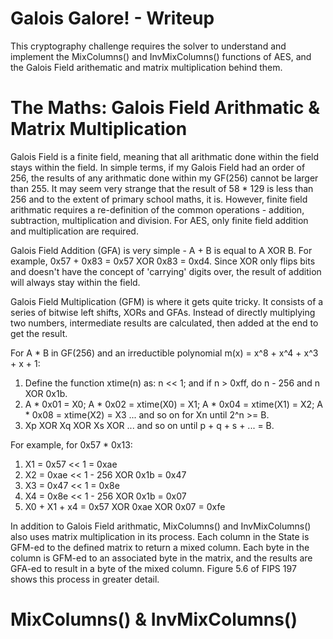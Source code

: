 # Galois Galore! - Writeup

This cryptography challenge requires the solver to understand and implement the MixColumns() and InvMixColumns() functions of AES, and the Galois Field arithematic and matrix multiplication behind them.

# The Maths: Galois Field Arithmatic & Matrix Multiplication

Galois Field is a finite field, meaning that all arithmatic done within the field stays within the field.
In simple terms, if my Galois Field had an order of 256, the results of any arithmatic done within my GF(256) cannot be larger than 255.
It may seem very strange that the result of 58 * 129 is less than 256 and to the extent of primary school maths, it is.
However, finite field arithmatic requires a re-definition of the common operations - addition, subtraction, multiplication and division.
For AES, only finite field addition and multiplication are required.

Galois Field Addition (GFA) is very simple - A + B is equal to A XOR B.
For example, 0x57 + 0x83 = 0x57 XOR 0x83 = 0xd4.
Since XOR only flips bits and doesn't have the concept of 'carrying' digits over, the result of addition will always stay within the field.

Galois Field Multiplication (GFM) is where it gets quite tricky.
It consists of a series of bitwise left shifts, XORs and GFAs. 
Instead of directly multiplying two numbers, intermediate results are calculated, then added at the end to get the result.

For A * B in GF(256) and an irreductible polynomial m(x) = x^8 + x^4 + x^3 + x + 1:
1. Define the function xtime(n) as: n << 1; and if n > 0xff, do n - 256 and n XOR 0x1b.
2. A * 0x01 = X0; A * 0x02 = xtime(X0) = X1; A * 0x04 = xtime(X1) = X2; A * 0x08 = xtime(X2) = X3 ... and so on for Xn until 2^n >= B.
3. Xp XOR Xq XOR Xs XOR ... and so on until p + q + s + ... = B.

For example, for 0x57 * 0x13:
1. X1 = 0x57 << 1 = 0xae
2. X2 = 0xae << 1 - 256 XOR 0x1b = 0x47
3. X3 = 0x47 << 1 = 0x8e
4. X4 = 0x8e << 1 - 256 XOR 0x1b = 0x07
5. X0 + X1 + x4 = 0x57 XOR 0xae XOR 0x07 = 0xfe

In addition to Galois Field arithmatic, MixColumns() and InvMixColumns() also uses matrix multiplication in its process.
Each column in the State is GFM-ed to the defined matrix to return a mixed column.
Each byte in the column is GFM-ed to an associated byte in the matrix, and the results are GFA-ed to result in a byte of the mixed column.
Figure 5.6 of FIPS 197 shows this process in greater detail.

# MixColumns() & InvMixColumns()
